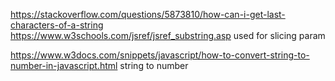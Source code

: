 https://stackoverflow.com/questions/5873810/how-can-i-get-last-characters-of-a-string
https://www.w3schools.com/jsref/jsref_substring.asp
used for slicing param

https://www.w3docs.com/snippets/javascript/how-to-convert-string-to-number-in-javascript.html
string to number
